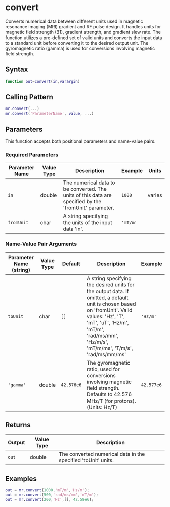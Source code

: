 # convert

Converts numerical data between different units used in magnetic resonance imaging (MRI) gradient and RF pulse design.  It handles units for magnetic field strength (B1), gradient strength, and gradient slew rate.  The function utilizes a pre-defined set of valid units and converts the input data to a standard unit before converting it to the desired output unit. The gyromagnetic ratio (gamma) is used for conversions involving magnetic field strength.

## Syntax

```matlab
function out=convert(in,varargin)
```

## Calling Pattern

```matlab
mr.convert(...)
mr.convert('ParameterName', value, ...)
```

## Parameters

This function accepts both positional parameters and name-value pairs.

### Required Parameters

| Parameter Name | Value Type | Description | Example | Units |
|------|------|-------------|---------|-------|
| `in` | double | The numerical data to be converted. The units of this data are specified by the 'fromUnit' parameter. | `1000` | varies |
| `fromUnit` | char | A string specifying the units of the input data 'in'. | `'mT/m'` |  |

### Name-Value Pair Arguments
| Parameter Name (string) | Value Type | Default | Description | Example |
|------|------|---------|-------------|---------|
| `toUnit` | char | `[]` | A string specifying the desired units for the output data. If omitted, a default unit is chosen based on 'fromUnit'. Valid values: 'Hz', 'T', 'mT', 'uT', 'Hz/m', 'mT/m', 'rad/ms/mm', 'Hz/m/s', 'mT/m/ms', 'T/m/s', 'rad/ms/mm/ms' | `'Hz/m'` |
| `'gamma'` | double | `42.576e6` | The gyromagnetic ratio, used for conversions involving magnetic field strength. Defaults to 42.576 MHz/T (for protons). (Units: Hz/T) | `42.577e6` |

## Returns

| Output | Value Type | Description |
|--------|------|-------------|
| `out` | double | The converted numerical data in the specified 'toUnit' units. |

## Examples

```matlab
out = mr.convert(1000,'mT/m','Hz/m');
out = mr.convert(500,'rad/ms/mm','mT/m');
out = mr.convert(200,'Hz',[], 42.58e6);
```
